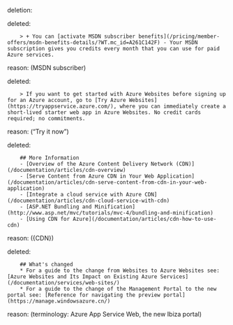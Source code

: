 deletion:

deleted:

		> + You can [activate MSDN subscriber benefits](/pricing/member-offers/msdn-benefits-details/?WT.mc_id=A261C142F) - Your MSDN subscription gives you credits every month that you can use for paid Azure services.

reason: (MSDN subscriber)

deleted:

		> If you want to get started with Azure Websites before signing up for an Azure account, go to [Try Azure Websites](https://tryappservice.azure.com/), where you can immediately create a short-lived starter web app in Azure Websites. No credit cards required; no commitments.

reason: (“Try it now”)

deleted:

		## More Information 
		- [Overview of the Azure Content Delivery Network (CDN)](/documentation/articles/cdn-overview)
		- [Serve Content from Azure CDN in Your Web Application](/documentation/articles/cdn-serve-content-from-cdn-in-your-web-application)
		- [Integrate a cloud service with Azure CDN](/documentation/articles/cdn-cloud-service-with-cdn)
		- [ASP.NET Bundling and Minification](http://www.asp.net/mvc/tutorials/mvc-4/bundling-and-minification)
		- [Using CDN for Azure](/documentation/articles/cdn-how-to-use-cdn)

reason: ({CDN})

deleted:

		## What's changed
		* For a guide to the change from Websites to Azure Websites see: [Azure Websites and Its Impact on Existing Azure Services](/documentation/services/web-sites/)
		* For a guide to the change of the Management Portal to the new portal see: [Reference for navigating the preview portal](https://manage.windowsazure.cn/)

reason: (terminology: Azure App Service Web, the new Ibiza portal)

